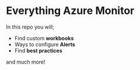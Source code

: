 # Everything Azure Monitor
 
In this repo you will;
 - Find custom **workbooks**
 - Ways to configure **Alerts**
 - Find **best practices**

 and much more!